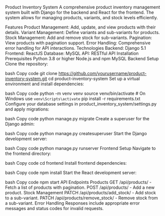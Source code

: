Product Inventory System
A comprehensive product inventory management system built with Django for the backend and React for the frontend. The system allows for managing products, variants, and stock levels efficiently.

Features
Product Management: Add, update, and view products with their details.
Variant Management: Define variants and sub-variants for products.
Stock Management: Add and remove stock for sub-variants.
Pagination: View products with pagination support.
Error Handling: Comprehensive error handling for API interactions.
Technologies
Backend: Django 5.1
Frontend: ReactJS
Database: MySQL
API: RESTful API
Installation
Prerequisites
Python 3.8 or higher
Node.js and npm
MySQL
Backend Setup
Clone the repository:

bash
Copy code
git clone https://github.com/yourusername/product-inventory-system.git
cd product-inventory-system
Set up a virtual environment and install dependencies:

bash
Copy code
python -m venv venv
source venv/bin/activate  # On Windows use `venv\Scripts\activate`
pip install -r requirements.txt
Configure your database settings in product_inventory_system/settings.py and apply migrations:

bash
Copy code
python manage.py migrate
Create a superuser for the Django admin:

bash
Copy code
python manage.py createsuperuser
Start the Django development server:

bash
Copy code
python manage.py runserver
Frontend Setup
Navigate to the frontend directory:

bash
Copy code
cd frontend
Install frontend dependencies:

bash
Copy code
npm install
Start the React development server:

bash
Copy code
npm start
API Endpoints
Products
GET /api/products/ - Fetch a list of products with pagination.
POST /api/products/ - Add a new product.
Stock Management
PATCH /api/products/add_stock/ - Add stock to a sub-variant.
PATCH /api/products/remove_stock/ - Remove stock from a sub-variant.
Error Handling
Responses include appropriate error messages and status codes for invalid requests.